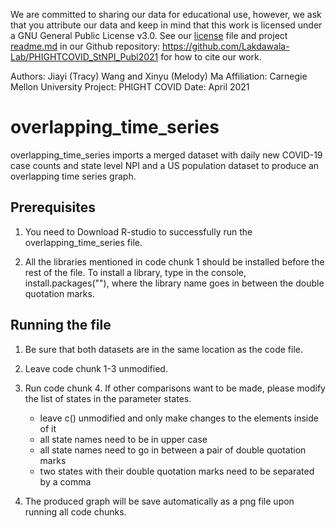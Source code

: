 We are committed to sharing our data for educational use, however, we ask that you attribute our data and keep in mind that this work is licensed under a GNU General Public License v3.0. See our [license](https://github.com/Lakdawala-Lab/PHIGHTCOVID_StNPI_Publ2021/blob/main/LICENSE) file and project [readme.md](https://github.com/Lakdawala-Lab/PHIGHTCOVID_StNPI_Publ2021/blob/main/README.md) in our Github repository: https://github.com/Lakdawala-Lab/PHIGHTCOVID_StNPI_Publ2021 for how to cite our work. 

Authors: Jiayi (Tracy) Wang and Xinyu (Melody) Ma
Affiliation: Carnegie Mellon University
Project: PHIGHT COVID
Date: April 2021

# overlapping_time_series

overlapping_time_series imports a merged dataset with daily new COVID-19 case counts and state level NPI and 
a US population dataset to produce an overlapping time series graph.


## Prerequisites

1. You need to Download R-studio to successfully run the overlapping_time_series file.

2. All the libraries mentioned in code chunk 1 should be installed before the rest of the file.
To install a library, type in the console, install.packages(""), where the library name goes
in between the double quotation marks.


## Running the file

1. Be sure that both datasets are in the same location as the code file.

2. Leave code chunk 1-3 unmodified.

3. Run code chunk 4. 
If other comparisons want to be made, please modify the list of states in the parameter states. 
	- leave c() unmodified and only make changes to the elements inside of it
	- all state names need to be in upper case
	- all state names need to go in between a pair of double quotation marks
	- two states with their double quotation marks need to be separated by a comma

4. The produced graph will be save automatically as a png file upon running all code chunks.




